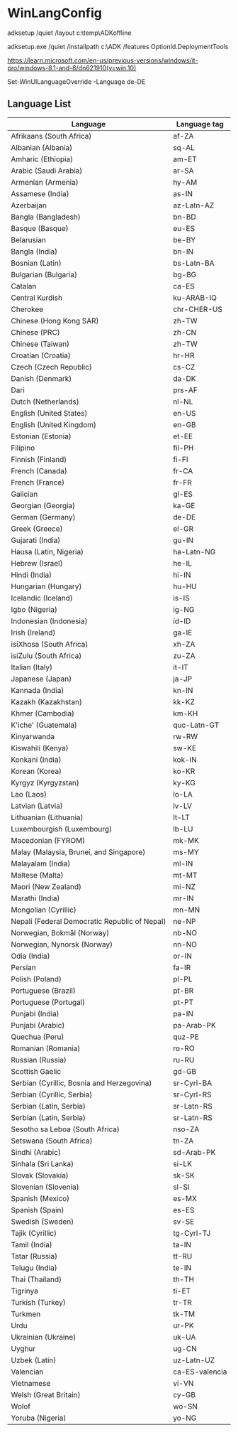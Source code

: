 # WinLangConfig

adksetup /quiet /layout c:\temp\ADKoffline

adksetup.exe /quiet /installpath c:\ADK /features OptionId.DeploymentTools

https://learn.microsoft.com/en-us/previous-versions/windows/it-pro/windows-8.1-and-8/dn621910(v=win.10)


Set-WinUILanguageOverride -Language de-DE

## Language List

|Language | Language tag
| --- | --- |
| Afrikaans (South Africa)                      | af-ZA          |
| Albanian (Albania)                            | sq-AL          |
| Amharic (Ethiopia)                            | am-ET          |
| Arabic (Saudi Arabia)                         | ar-SA          |
| Armenian (Armenia)                            | hy-AM          |
| Assamese (India)                              | as-IN          |
| Azerbaijan	                                  | az-Latn-AZ     |
| Bangla (Bangladesh)                           | bn-BD          |
| Basque (Basque)                               | eu-ES          |
| Belarusian	                                  | be-BY          |
| Bangla (India)                                | bn-IN          |
| Bosnian (Latin)                               | bs-Latn-BA     |
| Bulgarian (Bulgaria)                          | bg-BG          |
| Catalan	                                      | ca-ES          |
| Central Kurdish	                              | ku-ARAB-IQ     |
| Cherokee	                                    | chr-CHER-US    |
| Chinese (Hong Kong SAR)                       | zh-TW          |
| Chinese (PRC)                                 | zh-CN          |
| Chinese (Taiwan)                              | zh-TW          |
| Croatian (Croatia)                            | hr-HR          |
| Czech (Czech Republic)                        | cs-CZ          |
| Danish (Denmark)                              | da-DK          |
| Dari	                                        | prs-AF         |
| Dutch (Netherlands)                           | nl-NL          |
| English (United States)                       | en-US          |
| English (United Kingdom)                      | en-GB          |
| Estonian (Estonia)                            | et-EE          |
| Filipino	                                    | fil-PH         |
| Finnish (Finland)                             | fi-FI          |
| French (Canada)                               | fr-CA          |
| French (France)                               | fr-FR          |
| Galician	                                    | gl-ES          |
| Georgian (Georgia)                            | ka-GE          |
| German (Germany)                              | de-DE          |
| Greek (Greece)                                | el-GR          |
| Gujarati (India)                              | gu-IN          |
| Hausa (Latin, Nigeria)                        | ha-Latn-NG     |
| Hebrew (Israel)                               | he-IL          |
| Hindi (India)                                 | hi-IN          |
| Hungarian (Hungary)                           | hu-HU          |
| Icelandic (Iceland)                           | is-IS          |
| Igbo (Nigeria)                                | ig-NG          |
| Indonesian (Indonesia)                        | id-ID          |
| Irish (Ireland)                               | ga-IE          |
| isiXhosa (South Africa)                       | xh-ZA          |
| isiZulu (South Africa)                        | zu-ZA          |
| Italian (Italy)                               | it-IT          |
| Japanese (Japan)                              | ja-JP          |
| Kannada (India)                               | kn-IN          |
| Kazakh (Kazakhstan)                           | kk-KZ          |
| Khmer (Cambodia)                              | km-KH          |
| K'iche' (Guatemala)                           | quc-Latn-GT    |
| Kinyarwanda	                                  | rw-RW          |
| Kiswahili (Kenya)                             | sw-KE          |
| Konkani (India)                               | kok-IN         |
| Korean (Korea)                                | ko-KR          |
| Kyrgyz (Kyrgyzstan)                           | ky-KG          |
| Lao (Laos)                                    | lo-LA          |
| Latvian (Latvia)                              | lv-LV          |
| Lithuanian (Lithuania)                        | lt-LT          |
| Luxembourgish (Luxembourg)                    | lb-LU          |
| Macedonian (FYROM)                            | mk-MK          |
| Malay (Malaysia, Brunei, and Singapore)       | ms-MY          |
| Malayalam (India)                             | ml-IN          |
| Maltese (Malta)                               | mt-MT          |
| Maori (New Zealand)                           | mi-NZ          |
| Marathi (India)                               | mr-IN          |
| Mongolian (Cyrillic)                          | mn-MN          |
| Nepali (Federal Democratic Republic of Nepal) | ne-NP          |
| Norwegian, Bokmål (Norway)                    | nb-NO          |
| Norwegian, Nynorsk (Norway)                   | nn-NO          |
| Odia (India)                                  | or-IN          |
| Persian	                                      | fa-IR          |
| Polish (Poland)                               | pl-PL          |
| Portuguese (Brazil)                           | pt-BR          |
| Portuguese (Portugal)                         | pt-PT          |
| Punjabi (India)                               | pa-IN          |
| Punjabi (Arabic)                              | pa-Arab-PK     |
| Quechua (Peru)                                | quz-PE         |
| Romanian (Romania)                            | ro-RO          |
| Russian (Russia)                              | ru-RU          |
| Scottish Gaelic	                              | gd-GB          |
| Serbian (Cyrillic, Bosnia and Herzegovina)    | sr-Cyrl-BA     |
| Serbian (Cyrillic, Serbia)                    | sr-Cyrl-RS     |
| Serbian (Latin, Serbia)                       | sr-Latn-RS     |
| Serbian (Latin, Serbia)                       | sr-Latn-RS     |
| Sesotho sa Leboa (South Africa)               | nso-ZA         |
| Setswana (South Africa)                       | tn-ZA          |
| Sindhi (Arabic)                               | sd-Arab-PK     |
| Sinhala (Sri Lanka)                           | si-LK          |
| Slovak (Slovakia)                             | sk-SK          |
| Slovenian (Slovenia)                          | sl-SI          |
| Spanish (Mexico)                              | es-MX          |
| Spanish (Spain)                               | es-ES          |
| Swedish (Sweden)                              | sv-SE          |
| Tajik (Cyrillic)                              | tg-Cyrl-TJ     |
| Tamil (India)                                 | ta-IN          |
| Tatar (Russia)                                | tt-RU          |
| Telugu (India)                                | te-IN          |
| Thai (Thailand)                               | th-TH          |
| Tigrinya	                                    | ti-ET          |
| Turkish (Turkey)                              | tr-TR          |
| Turkmen	                                      | tk-TM          |
| Urdu	                                        | ur-PK          |
| Ukrainian (Ukraine)                           | uk-UA          |
| Uyghur	                                      | ug-CN          |
| Uzbek (Latin)                                 | uz-Latn-UZ     |
| Valencian	                                    | ca-ES-valencia |
| Vietnamese	                                  | vi-VN          |
| Welsh (Great Britain)                         | cy-GB          |
| Wolof	                                        | wo-SN          |
| Yoruba (Nigeria)                              | yo-NG          |